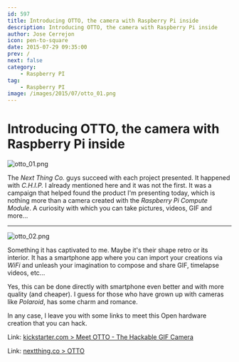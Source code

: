 ```yaml
---
id: 597
title: Introducing OTTO, the camera with Raspberry Pi inside
description: Introducing OTTO, the camera with Raspberry Pi inside
author: Jose Cerrejon
icon: pen-to-square
date: 2015-07-29 09:35:00
prev: /
next: false
category:
    - Raspberry PI
tag:
    - Raspberry PI
image: /images/2015/07/otto_01.png
---
```


# Introducing OTTO, the camera with Raspberry Pi inside

![otto_01.png](/images/2015/07/otto_01.png)

The _Next Thing Co._ guys succeed with each project presented. It happened with _C.H.I.P._ I already mentioned here and it was not the first. It was a campaign that helped found the product I'm presenting today, which is nothing more than a camera created with the _Raspberry Pi Compute Module_. A curiosity with which you can take pictures, videos, GIF and more...

---

![otto_02.png](/images/2015/07/otto_02.png)

Something it has captivated to me. Maybe it's their shape retro or its interior. It has a smartphone app where you can import your creations via _WiFi_ and unleash your imagination to compose and share GIF, timelapse videos, etc...

Yes, this can be done directly with smartphone even better and with more quality (and cheaper). I guess for those who have grown up with cameras like _Polaroid_, has some charm and romance.

In any case, I leave you with some links to meet this Open hardware creation that you can hack.

Link: [kickstarter.com > Meet OTTO - The Hackable GIF Camera](https://www.kickstarter.com/projects/1598272670/meet-otto-the-hackable-gif-camera/description)

Link: [nextthing.co > OTTO](https://nextthing.co/otto.html)
